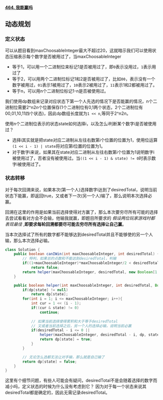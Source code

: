 #### [464. 我能赢吗](https://leetcode-cn.com/problems/can-i-win/)

## 动态规划

### 定义状态

可以从题目看到maxChoosableInteger最大不超过20，这就暗示我们可以使用状态压缩表示每个数字是否被用过了，当maxChoosableInteger

- 等于1，可以用一个二进制位来标记1是否被用过了，即`0`表示没用过，`1`表示用过了
- 等于2，可以用两个二进制位标记1和2是否被用过了，比如`00`，表示没有一个数字被用过，`01`表示1被用过了，`10`表示2被用过了，`11`表示1和2都被用过了。
- 等于n，可以用n个二进制位标记1-n是否被使用过。

我们使用dp数组来记录对应状态下第一个人先选的情况下是否能赢的情况，n个二进制位需要2^n2*n*个位置保存(1个二进制位有0,1两个状态，2个二进制位有00,01,10,11四个状态)，因此dp数组长度就为`1 << n`,等同于2^n2*n*。

使用n个二进制位表示的状态state如何选择i，以及怎么i判断某个数字i是否被使用过？

- 选择i其实就是把state对应二进制从左往右数第i个位置的位置为1，使用位运算`(1 << i - 1) | state`将对应第i位置的位置为1。
- 对于数字i来说，如果其在state对应二进制从左往右数第i个位置为1说明数字i被使用过了，否者没有被使用过。当`((1 << i - 1) & state) != 0`时表示数字i被使用过了。

### 状态转移

对于每次回溯来说，如果本次(第一个人)选择数字i达到了desiredTotal，说明当前状态下能赢，即返回true，又或者下一次(另一个人)输了，那么说明本次选择必赢。

回溯在这里的作用是如果当前选择使得对方赢了，那么本次要穷尽所有可能的选择去尝试看看对方会不会输，他输我就赢，即题目所要求的 *假设两位玩家游戏时都表现最佳* ,**即要求每轮回溯都要尽可能去穷尽所有选择让自己赢**。

当本次选择试了所有的数字都不能够达到desiredTotal并且不能够使的另一个人输，那么本次选择必输。

```java
class Solution {
    public boolean canIWin(int maxChoosableInteger, int desiredTotal) {
        // 特判，如果总的点数和不能达到desiredTotal，判输
        if((1+maxChoosableInteger)*maxChoosableInteger/2 < desiredTotal)
            return false;
        return helper(maxChoosableInteger, desiredTotal, new Boolean[1 << maxChoosableInteger], 0);
    }

    public boolean helper(int maxChoosableInteger, int desiredTotal, Boolean[] dp, int state){
        if(dp[state] != null)
            return dp[state];
        for(int i = 1; i <= maxChoosableInteger; i++){
            int cur = 1 << (i - 1);
            if((cur & state) != 0)
                continue;
            
            // 如果当前选择使得累积和大于等于desiredTotal
            // 又或者当前选择之后，另一个人的选择必输，说明当前必赢
            if(desiredTotal - i <= 0 || 
                helper(maxChoosableInteger, desiredTotal - i, dp, state | cur) == false){
                return dp[state] = true;
            }
        }

        // 无论怎么选都无法让对手输，那么就是自己输了
        return dp[state] = false;
    }
}
```

这里有个细节问题，有些人可能会有疑问，desiredTotal不是会随着选择的数字而减小吗，定义状态的时候为什么没有考虑到它？
因为对于每一个状态来说其desiredTotal都是确定的，因此无需记录desiredTotal。